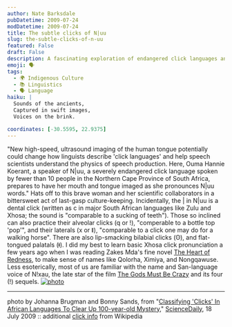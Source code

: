 ```yaml
---
author: Nate Barksdale
pubDatetime: 2009-07-24
modDatetime: 2009-07-24
title: The subtle clicks of N|uu
slug: the-subtle-clicks-of-n-uu
featured: False
draft: False
description: A fascinating exploration of endangered click languages and cutting-edge imaging technology.
emoji: 🗣️
tags:
  - 🌍 Indigenous Culture
  - 📚 Linguistics
  - 🗣️ Language
haiku: |
  Sounds of the ancients,  
  Captured in swift images,  
  Voices on the brink.

coordinates: [-30.5595, 22.9375]
---
```


"New high-speed, ultrasound imaging of the human tongue potentially could change how linguists describe 'click languages' and help speech scientists understand the physics of speech production. Here, Ouma Hannie Koerant, a speaker of N|uu, a severely endangered click language spoken by fewer than 10 people in the Northern Cape Province of South Africa, prepares to have her mouth and tongue imaged as she pronounces N|uu words." Hats off to this brave woman and her scientific collaborators in a bittersweet act of last-gasp culture-keeping. Incidentally, the | in N|uu is a dental click (written as c in major South African languages like Zulu and Xhosa; the sound is "comparable to a sucking of teeth"). Those so inclined can also practice their alveolar clicks (q or !), "comperable to a bottle top 'pop'", and their laterals (x or ǁ), "comparable to a click one may do for a walking horse". There are also lip-smacking bilabial clicks (ʘ), and flat-tongued palatals (ǂ). I did my best to learn basic Xhosa click pronunciation a few years ago when I was reading Zakes Mda's fine novel [The Heart of Redness](https://www.google.com/search?q=%22The%20Heart%20of%20Redness%22%20amazon.com), to make sense of names like Qolorha, Ximiya, and Nongqawuse. Less esoterically, most of us are familiar with the name and San-language voice of N!xau, the late star of the film [The Gods Must Be Crazy](http://en.wikipedia.org/wiki/The_Gods_Must_Be_Crazy) and its four (!) sequels. [![photo](http://culture-making.com/media/090715131551-large.jpg)](http://www.sciencedaily.com/releases/2009/07/090715131551.htm)

---

photo by Johanna Brugman and Bonny Sands, from "[Classifying 'Clicks' In African Languages To Clear Up 100-year-old Mystery](http://web.archive.org/web/20240523124537/https://www.sciencedaily.com/releases/2009/07/090715131551.htm)," [ScienceDaily](http://web.archive.org/web/20240523124537/https://www.sciencedaily.com/releases/2009/07/090715131551.htm), 18 July 2009 :: additional [click info](http://en.wikipedia.org/wiki/Click_consonant) from Wikipedia
